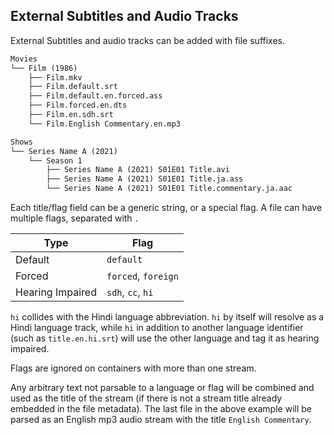 <!-- markdownlint-disable MD041 -->

## External Subtitles and Audio Tracks

External Subtitles and audio tracks can be added with file suffixes.

```txt
Movies
└── Film (1986)
    ├── Film.mkv
    ├── Film.default.srt
    ├── Film.default.en.forced.ass
    ├── Film.forced.en.dts
    ├── Film.en.sdh.srt
    └── Film.English Commentary.en.mp3
```

```txt
Shows
└── Series Name A (2021)
    └── Season 1
        ├── Series Name A (2021) S01E01 Title.avi
        ├── Series Name A (2021) S01E01 Title.ja.ass
        └── Series Name A (2021) S01E01 Title.commentary.ja.aac
```

Each title/flag field can be a generic string, or a special flag. A file can have multiple flags, separated with `.`

| Type             | Flag                |
| ---------------- | ------------------- |
| Default          | `default`           |
| Forced           | `forced`, `foreign` |
| Hearing Impaired | `sdh`, `cc`, `hi`   |

`hi` collides with the Hindi language abbreviation. `hi` by itself will resolve as a Hindi language track, while `hi` in addition to another language identifier (such as `title.en.hi.srt`) will use the other language and tag it as hearing impaired.

Flags are ignored on containers with more than one stream.

Any arbitrary text not parsable to a language or flag will be combined and used as the title of the stream (if there is not a stream title already embedded in the file metadata). The last file in the above example will be parsed as an English mp3 audio stream with the title `English Commentary`.
